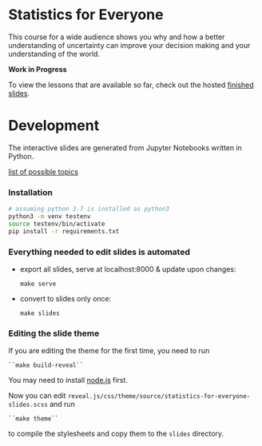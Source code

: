 # Statistics for Everyone

This course for a wide audience shows you why and how a better understanding of uncertainty can improve your decision making and your understanding of the world.

**Work in Progress**

To view the lessons that are available so far, check out the hosted [finished slides](https://felixpatzelt.com/statistics-for-everyone).

# Development

The interactive slides are generated from Jupyter Notebooks written in Python.

[list of possible topics](topics.md)


### Installation

```sh
# assuming python 3.7 is installed as python3
python3 -m venv testenv
source testenv/bin/activate
pip install -r requirements.txt
```

### Everything needed to edit slides is automated

- export all slides, serve at localhost:8000 & update upon changes:

    ``make serve``

- convert to slides only once:

    ``make slides``

### Editing the slide theme

If you are editing the theme for the first time, you need to run

    ``make build-reveal``

You may need to install [node.js](https://nodejs.org/en/) first.

Now you can edit `reveal.js/css/theme/source/statistics-for-everyone-slides.scss` 
and run

    ``make theme``

to compile the stylesheets and copy them to the `slides` directory.